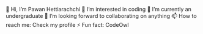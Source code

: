 👋 Hi, I’m Pawan Hettiarachchi
👀 I’m interested in coding
🌱 I’m currently an undergraduate
💞️ I’m looking forward to collaborating on anything
📫 How to reach me: Check my profile
⚡ Fun fact: CodeOwl

<!---
RadioCat01/RadioCat01 is a ✨ special ✨ repository because its `README.md` (this file) appears on your GitHub profile.
You can click the Preview link to take a look at your changes.
--->
